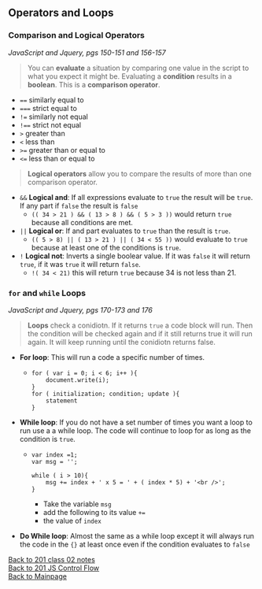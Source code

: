 ## Operators and Loops

### Comparison and Logical Operators

*JavaScript and Jquery, pgs 150-151 and 156-157*

> You can **evaluate** a situation by comparing one value in the script to what you expect it might be.  Evaluating a **condition** results in a **boolean**.  This is a **comparison operator**.
+ `==` similarly equal to
+ `===` strict equal to
+ `!=` similarly not equal
+ `!==` strict not equal
+ `>` greater than
+ `<` less than
+ `>=` greater than or equal to
+ `<=` less than or equal to

> **Logical operators** allow you to compare the results of more than one comparison operator.

+ `&&` **Logical and**: If all expressions evaluate to `true` the result will be `true`.  If any part if `false` the result is `false`
    + `(( 34 > 21 ) && ( 13 > 8 ) && ( 5 > 3 ))` would return `true` because all conditions are met. 
+ `||` **Logical or**: If and part evaluates to `true` than the result is `true`.
    + `(( 5 > 8) || ( 13 > 21 ) || ( 34 < 55 ))` would evaluate to `true` because at least one of the conditions is `true`.
+ `!` **Logical not**: Inverts a single boolear value.  If it was `false` it will return `true`, if it was `true` it will return `false`.
    + `!( 34 < 21)` this will return `true` because 34 is not less than 21.

### `for` and `while` Loops
*JavaScript and Jquery, pgs 170-173 and 176*

> **Loops** check a conidiotn.  If it returns `true` a code block will run.  Then the condition will be checked again and if it still returns true it will run again.  It will keep running until the conidiotn returns false.
+ **For loop**: This will run a code a specific number of times.
    + ```
      for ( var i = 0; i < 6; i++ ){
          document.write(i);
      }
      for ( initialization; condition; update ){
          statement
      }
      ```
+ **While loop**: If you do not have a set number of times you want a loop to run use a a while loop.  The code will continue to loop for as long as the condition is `true`. 
    + ```
      var index =1;
      var msg = '';

      while ( i > 10){
          msg += index + ' x 5 = ' + ( index * 5) + '<br />';
      }
      ```
        + Take the variable `msg`
        + add the following to its value `+=`
        + the value of `index`

+ **Do While loop**: Almost the same as a while loop except it will always run the code in the `{}` at least once even if the condition evaluates to `false`


[Back to 201 class 02 notes](../201/class-2.md)<br>
[Back to 201 JS Control Flow](../201/notes-03.md)<br>
[Back to Mainpage](../code-fellows.md)<br>